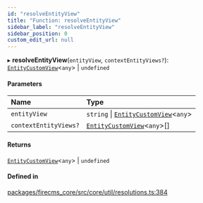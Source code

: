 ```yaml
---
id: "resolveEntityView"
title: "Function: resolveEntityView"
sidebar_label: "resolveEntityView"
sidebar_position: 0
custom_edit_url: null
---
```


▸ **resolveEntityView**(`entityView`, `contextEntityViews?`): [`EntityCustomView`](../types/EntityCustomView.md)\<`any`\> \| `undefined`

#### Parameters

| Name | Type |
| :------ | :------ |
| `entityView` | `string` \| [`EntityCustomView`](../types/EntityCustomView.md)\<`any`\> |
| `contextEntityViews?` | [`EntityCustomView`](../types/EntityCustomView.md)\<`any`\>[] |

#### Returns

[`EntityCustomView`](../types/EntityCustomView.md)\<`any`\> \| `undefined`

#### Defined in

[packages/firecms_core/src/core/util/resolutions.ts:384](https://github.com/FireCMSco/firecms/blob/d45f3739/packages/firecms_core/src/core/util/resolutions.ts#L384)

